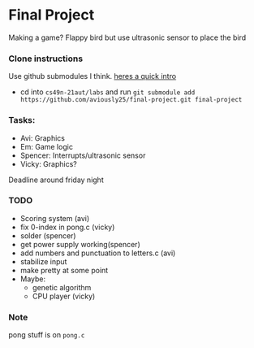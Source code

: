 # Final Project
Making a game? Flappy bird but use ultrasonic sensor to place the bird

### Clone instructions
Use github submodules I think. [heres a quick intro](https://dev.to/jjokah/submodules-a-git-repo-inside-a-git-repo-36l9)
- cd into `cs49n-21aut/labs` and run `git submodule add https://github.com/aviously25/final-project.git final-project` 

### Tasks:
  - Avi: Graphics
  - Em: Game logic
  - Spencer: Interrupts/ultrasonic sensor
  - Vicky: Graphics?

Deadline around friday night

### TODO
- Scoring system (avi)
- fix 0-index in pong.c (vicky)
- solder (spencer)
- get power supply working(spencer)
- add numbers and punctuation to letters.c (avi)
- stabilize input
- make pretty at some point
- Maybe:
  - genetic algorithm
  - CPU player (vicky)

### Note
pong stuff is on `pong.c`
